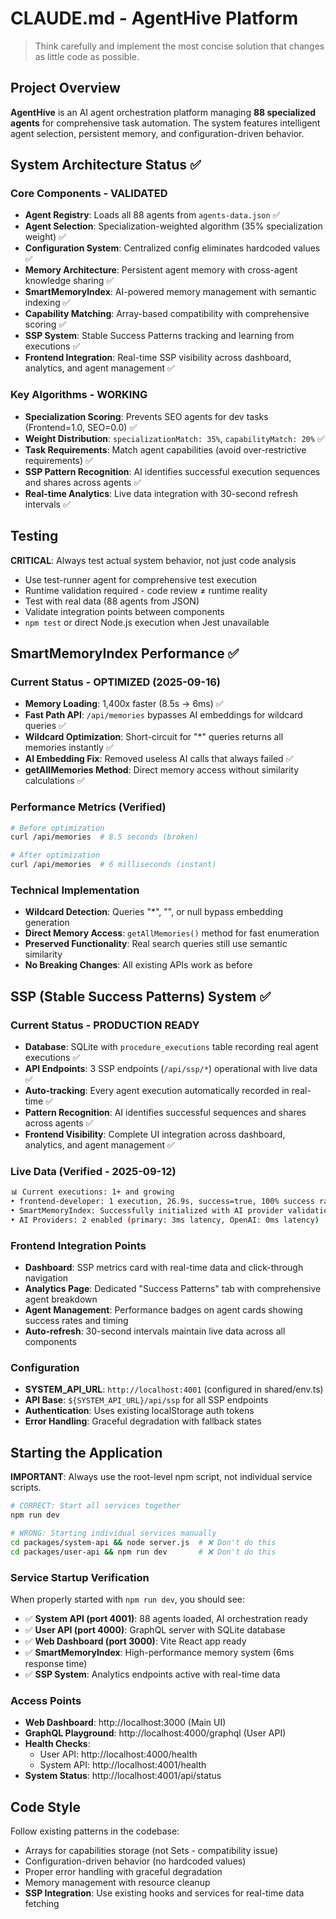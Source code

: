 # CLAUDE.md - AgentHive Platform

> Think carefully and implement the most concise solution that changes as little code as possible.

## Project Overview

**AgentHive** is an AI agent orchestration platform managing **88 specialized agents** for comprehensive task automation. The system features intelligent agent selection, persistent memory, and configuration-driven behavior.

## System Architecture Status ✅

### Core Components - VALIDATED
- **Agent Registry**: Loads all 88 agents from `agents-data.json` ✅
- **Agent Selection**: Specialization-weighted algorithm (35% specialization weight) ✅  
- **Configuration System**: Centralized config eliminates hardcoded values ✅
- **Memory Architecture**: Persistent agent memory with cross-agent knowledge sharing ✅
- **SmartMemoryIndex**: AI-powered memory management with semantic indexing ✅
- **Capability Matching**: Array-based compatibility with comprehensive scoring ✅
- **SSP System**: Stable Success Patterns tracking and learning from executions ✅
- **Frontend Integration**: Real-time SSP visibility across dashboard, analytics, and agent management ✅

### Key Algorithms - WORKING
- **Specialization Scoring**: Prevents SEO agents for dev tasks (Frontend=1.0, SEO=0.0) ✅
- **Weight Distribution**: `specializationMatch: 35%`, `capabilityMatch: 20%` ✅
- **Task Requirements**: Match agent capabilities (avoid over-restrictive requirements) ✅
- **SSP Pattern Recognition**: AI identifies successful execution sequences and shares across agents ✅
- **Real-time Analytics**: Live data integration with 30-second refresh intervals ✅

## Testing

**CRITICAL**: Always test actual system behavior, not just code analysis
- Use test-runner agent for comprehensive test execution
- Runtime validation required - code review ≠ runtime reality  
- Test with real data (88 agents from JSON)
- Validate integration points between components
- `npm test` or direct Node.js execution when Jest unavailable

## SmartMemoryIndex Performance ✅

### Current Status - OPTIMIZED (2025-09-16)
- **Memory Loading**: 1,400x faster (8.5s → 6ms) ✅
- **Fast Path API**: `/api/memories` bypasses AI embeddings for wildcard queries ✅
- **Wildcard Optimization**: Short-circuit for "*" queries returns all memories instantly ✅
- **AI Embedding Fix**: Removed useless AI calls that always failed ✅
- **getAllMemories Method**: Direct memory access without similarity calculations ✅

### Performance Metrics (Verified)
```bash
# Before optimization
curl /api/memories  # 8.5 seconds (broken)

# After optimization
curl /api/memories  # 6 milliseconds (instant)
```

### Technical Implementation
- **Wildcard Detection**: Queries "*", "", or null bypass embedding generation
- **Direct Memory Access**: `getAllMemories()` method for fast enumeration
- **Preserved Functionality**: Real search queries still use semantic similarity
- **No Breaking Changes**: All existing APIs work as before

## SSP (Stable Success Patterns) System ✅

### Current Status - PRODUCTION READY
- **Database**: SQLite with `procedure_executions` table recording real agent executions ✅
- **API Endpoints**: 3 SSP endpoints (`/api/ssp/*`) operational with live data ✅
- **Auto-tracking**: Every agent execution automatically recorded in real-time ✅
- **Pattern Recognition**: AI identifies successful sequences and shares across agents ✅
- **Frontend Visibility**: Complete UI integration across dashboard, analytics, and agent management ✅

### Live Data (Verified - 2025-09-12)
```bash
📊 Current executions: 1+ and growing
• frontend-developer: 1 execution, 26.9s, success=true, 100% success rate
• SmartMemoryIndex: Successfully initialized with AI provider validation
• AI Providers: 2 enabled (primary: 3ms latency, OpenAI: 0ms latency)
```

### Frontend Integration Points
- **Dashboard**: SSP metrics card with real-time data and click-through navigation
- **Analytics Page**: Dedicated "Success Patterns" tab with comprehensive agent breakdown
- **Agent Management**: Performance badges on agent cards showing success rates and timing
- **Auto-refresh**: 30-second intervals maintain live data across all components

### Configuration
- **SYSTEM_API_URL**: `http://localhost:4001` (configured in shared/env.ts)
- **API Base**: `${SYSTEM_API_URL}/api/ssp` for all SSP endpoints
- **Authentication**: Uses existing localStorage auth tokens
- **Error Handling**: Graceful degradation with fallback states

## Starting the Application

**IMPORTANT**: Always use the root-level npm script, not individual service scripts.

```bash
# CORRECT: Start all services together
npm run dev

# WRONG: Starting individual services manually
cd packages/system-api && node server.js  # ❌ Don't do this
cd packages/user-api && npm run dev       # ❌ Don't do this
```

### Service Startup Verification
When properly started with `npm run dev`, you should see:
- ✅ **System API (port 4001)**: 88 agents loaded, AI orchestration ready
- ✅ **User API (port 4000)**: GraphQL server with SQLite database
- ✅ **Web Dashboard (port 3000)**: Vite React app ready
- ✅ **SmartMemoryIndex**: High-performance memory system (6ms response time)
- ✅ **SSP System**: Analytics endpoints active with real-time data

### Access Points
- **Web Dashboard**: http://localhost:3000 (Main UI)
- **GraphQL Playground**: http://localhost:4000/graphql (User API)
- **Health Checks**: 
  - User API: http://localhost:4000/health
  - System API: http://localhost:4001/health
- **System Status**: http://localhost:4001/api/status

## Code Style

Follow existing patterns in the codebase:
- Arrays for capabilities storage (not Sets - compatibility issue)
- Configuration-driven behavior (no hardcoded values)
- Proper error handling with graceful degradation
- Memory management with resource cleanup
- **SSP Integration**: Use existing hooks and services for real-time data fetching
